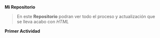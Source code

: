 **Mi Repositorio**
>En este **Repositorio** podran ver todo el proceso y actualización que se lleva acabo con *HTML*

**Primer Actividad**
